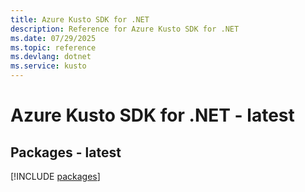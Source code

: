 ```yaml
---
title: Azure Kusto SDK for .NET
description: Reference for Azure Kusto SDK for .NET
ms.date: 07/29/2025
ms.topic: reference
ms.devlang: dotnet
ms.service: kusto
---
```

# Azure Kusto SDK for .NET - latest
## Packages - latest
[!INCLUDE [packages](kusto-index.md)]
